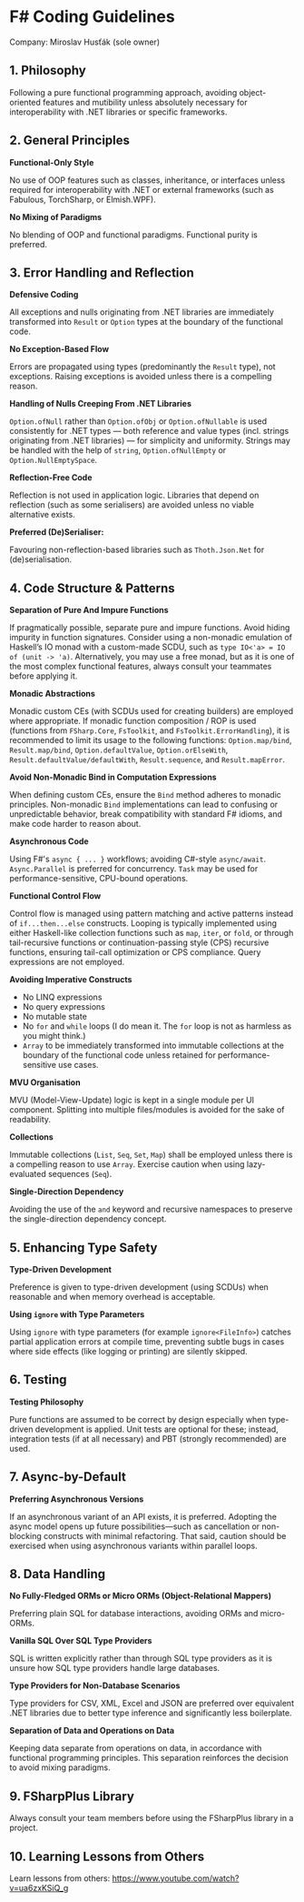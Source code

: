 # **F# Coding Guidelines**

Company: Miroslav Husťák (sole owner)

## 1. Philosophy

Following a pure functional programming approach, avoiding object-oriented features and mutibility unless absolutely necessary for interoperability with .NET libraries or specific frameworks.

## 2. General Principles

**Functional-Only Style**

No use of OOP features such as classes, inheritance, or interfaces unless required for interoperability with .NET or external frameworks (such as Fabulous, TorchSharp, or Elmish.WPF).

**No Mixing of Paradigms**

No blending of OOP and functional paradigms. Functional purity is preferred.

## 3. Error Handling and Reflection

**Defensive Coding**

All exceptions and nulls originating from .NET libraries are immediately transformed into `Result` or `Option` types at the boundary of the functional code.

**No Exception-Based Flow**

Errors are propagated using types (predominantly the `Result` type), not exceptions. Raising exceptions is avoided unless there is a compelling reason.

**Handling of Nulls Creeping From .NET Libraries**

`Option.ofNull` rather than `Option.ofObj` or `Option.ofNullable` is used consistently for .NET types — both reference and value types (incl. strings originating from .NET libraries) — for simplicity and uniformity. Strings may be handled with the help of `string`, `Option.ofNullEmpty` or `Option.NullEmptySpace`.  

**Reflection-Free Code**

Reflection is not used in application logic. Libraries that depend on reflection (such as some serialisers) are avoided unless no viable alternative exists.

**Preferred (De)Serialiser:**

Favouring non-reflection-based libraries such as `Thoth.Json.Net` for (de)serialisation.

## 4. Code Structure & Patterns

**Separation of Pure And Impure Functions**

If pragmatically possible, separate pure and impure functions. Avoid hiding impurity in function signatures. Consider using a non-monadic emulation of Haskell’s IO monad with a custom-made SCDU, such as `type IO<'a> = IO of (unit -> 'a)`. Alternatively, you may use a free monad, but as it is one of the most complex functional features, always consult your teammates before applying it.

**Monadic Abstractions**

Monadic custom CEs (with SCDUs used for creating builders) are employed where appropriate. If monadic function composition / ROP is used (functions from `FSharp.Core`, `FsToolkit`, and `FsToolkit.ErrorHandling`), it is recommended to limit its usage to the following functions: `Option.map/bind`, `Result.map/bind`, `Option.defaultValue`, `Option.orElseWith`, `Result.defaultValue/defaultWith`, `Result.sequence`, and `Result.mapError`.

**Avoid Non-Monadic Bind in Computation Expressions**

When defining custom CEs, ensure the `Bind` method adheres to monadic principles. Non-monadic `Bind` implementations can lead to confusing or unpredictable behavior, break compatibility with standard F# idioms, and make code harder to reason about. 

**Asynchronous Code**

Using F#'s `async { ... }` workflows; avoiding C#-style `async/await`. `Async.Parallel` is preferred for concurrency. `Task` may be used for performance-sensitive, CPU-bound operations.

**Functional Control Flow**

Control flow is managed using pattern matching and active patterns instead of `if...then...else` constructs. Looping is typically implemented using either Haskell-like collection functions such as `map`, `iter`, or `fold`, or through tail-recursive functions or continuation-passing style (CPS) recursive functions, ensuring tail-call optimization or CPS compliance. Query expressions are not employed.

**Avoiding Imperative Constructs** 

- No LINQ expressions
- No query expressions
- No mutable state
- No `for` and `while` loops (I do mean it. The `for` loop is not as harmless as you might think.)
- `Array` to be immediately transformed into immutable collections at the boundary of the functional code unless retained for performance-sensitive use cases.

**MVU Organisation**

MVU (Model-View-Update) logic is kept in a single module per UI component. Splitting into multiple files/modules is avoided for the sake of readability.

**Collections**

Immutable collections (`List`, `Seq`, `Set`, `Map`) shall be employed unless there is a compelling reason to use `Array`. Exercise caution when using lazy-evaluated sequences (`Seq`).

**Single-Direction Dependency**

Avoiding the use of the `and` keyword and recursive namespaces to preserve the single-direction dependency concept.

## 5. Enhancing Type Safety

**Type-Driven Development**

Preference is given to type-driven development (using SCDUs) when reasonable and when memory overhead is acceptable.

**Using `ignore` with Type Parameters**

Using `ignore` with type parameters (for example `ignore<FileInfo>`) catches partial application errors at compile time, preventing subtle bugs in cases where side effects (like logging or printing) are silently skipped.

## 6. Testing

**Testing Philosophy**

Pure functions are assumed to be correct by design especially when type-driven development is applied. Unit tests are optional for these; instead, integration tests (if at all necessary) and PBT (strongly recommended) are used.

## 7. Async-by-Default

**Preferring Asynchronous Versions**

If an asynchronous variant of an API exists, it is preferred. Adopting the async model opens up future possibilities—such as cancellation or non-blocking constructs with minimal refactoring. That said, caution should be exercised when using asynchronous variants within parallel loops.

## 8. Data Handling

**No Fully-Fledged ORMs or Micro ORMs (Object-Relational Mappers)**

Preferring plain SQL for database interactions, avoiding ORMs and micro-ORMs.

**Vanilla SQL Over SQL Type Providers**

SQL is written explicitly rather than through SQL type providers as it is unsure how SQL type providers handle large databases.

**Type Providers for Non-Database Scenarios**

Type providers for CSV, XML, Excel and JSON are preferred over equivalent .NET libraries due to better type inference and significantly less boilerplate.

**Separation of Data and Operations on Data**

Keeping data separate from operations on data, in accordance with functional programming principles. This separation reinforces the decision to avoid mixing paradigms.

## 9. FSharpPlus Library 

Always consult your team members before using the FSharpPlus library in a project.

## 10. Learning Lessons from Others 

Learn lessons from others: https://www.youtube.com/watch?v=ua6zxKSiQ_g




